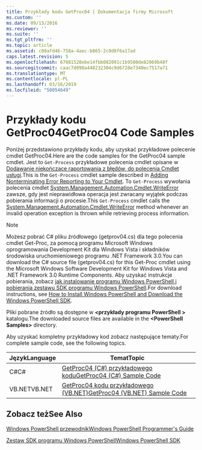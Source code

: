 ```yaml
---
title: Przykłady kodu GetProc04 | Dokumentacja firmy Microsoft
ms.custom: ''
ms.date: 09/13/2016
ms.reviewer: ''
ms.suite: ''
ms.tgt_pltfrm: ''
ms.topic: article
ms.assetid: c00afd46-758a-4aec-b865-2c9d8f6a17ad
caps.latest.revision: 5
ms.openlocfilehash: 67081528ebe14fbb082091c1b9500de82069b48f
ms.sourcegitcommit: caac7d098a448232304c9d6728e7340ec7517a71
ms.translationtype: MT
ms.contentlocale: pl-PL
ms.lasthandoff: 03/16/2019
ms.locfileid: "58054649"
---
```

# <a name="getproc04-code-samples"></a><span data-ttu-id="dc644-102">Przykłady kodu GetProc04</span><span class="sxs-lookup"><span data-stu-id="dc644-102">GetProc04 Code Samples</span></span>

<span data-ttu-id="dc644-103">Poniżej przedstawiono przykłady kodu, aby uzyskać przykładowe polecenie cmdlet GetProc04.</span><span class="sxs-lookup"><span data-stu-id="dc644-103">Here are the code samples for the GetProc04 sample cmdlet.</span></span> <span data-ttu-id="dc644-104">Jest to `Get-Process` przykładowe polecenia cmdlet opisane w [Dodawanie niekończące raportowania z błędów, do polecenia Cmdlet usługi](../cmdlet/adding-non-terminating-error-reporting-to-your-cmdlet.md).</span><span class="sxs-lookup"><span data-stu-id="dc644-104">This is the `Get-Process` cmdlet sample described in [Adding Nonterminating Error Reporting to Your Cmdlet](../cmdlet/adding-non-terminating-error-reporting-to-your-cmdlet.md).</span></span> <span data-ttu-id="dc644-105">To `Get-Process` wywołania polecenia cmdlet [System.Management.Automation.Cmdlet.WriteError](/dotnet/api/System.Management.Automation.Cmdlet.WriteError) zawsze, gdy jest nieprawidłowa operacja jest zwracany wyjątek podczas pobierania informacji o procesie.</span><span class="sxs-lookup"><span data-stu-id="dc644-105">This `Get-Process` cmdlet calls the [System.Management.Automation.Cmdlet.WriteError](/dotnet/api/System.Management.Automation.Cmdlet.WriteError) method whenever an invalid operation exception is thrown while retrieving process information.</span></span>

> [!NOTE]
> <span data-ttu-id="dc644-106">Możesz pobrać C# pliku źródłowego (getprov04.cs) dla tego polecenia cmdlet Get-Proc, za pomocą programu Microsoft Windows oprogramowania Development Kit dla Windows Vista i składników środowiska uruchomieniowego programu .NET Framework 3.0.</span><span class="sxs-lookup"><span data-stu-id="dc644-106">You can download the C# source file (getprov04.cs) for this Get-Proc cmdlet using the Microsoft Windows Software Development Kit for Windows Vista and .NET Framework 3.0 Runtime Components.</span></span> <span data-ttu-id="dc644-107">Aby uzyskać instrukcje pobierania, zobacz [jak instalowanie programu Windows PowerShell i pobierania zestawu SDK programu Windows PowerShell](/powershell/developer/installing-the-windows-powershell-sdk).</span><span class="sxs-lookup"><span data-stu-id="dc644-107">For download instructions, see [How to Install Windows PowerShell and Download the Windows PowerShell SDK](/powershell/developer/installing-the-windows-powershell-sdk).</span></span>
>
> <span data-ttu-id="dc644-108">Pliki pobrane źródło są dostępne w  **\<przykłady programu PowerShell >** katalogu.</span><span class="sxs-lookup"><span data-stu-id="dc644-108">The downloaded source files are available in the **\<PowerShell Samples>** directory.</span></span>

<span data-ttu-id="dc644-109">Aby uzyskać kompletny przykładowy kod zobacz następujące tematy.</span><span class="sxs-lookup"><span data-stu-id="dc644-109">For complete sample code, see the following topics.</span></span>

|<span data-ttu-id="dc644-110">Język</span><span class="sxs-lookup"><span data-stu-id="dc644-110">Language</span></span>|<span data-ttu-id="dc644-111">Temat</span><span class="sxs-lookup"><span data-stu-id="dc644-111">Topic</span></span>|
|--------------|-----------|
|<span data-ttu-id="dc644-112">C#</span><span class="sxs-lookup"><span data-stu-id="dc644-112">C#</span></span>|[<span data-ttu-id="dc644-113">GetProc04 (C#) przykładowego kodu</span><span class="sxs-lookup"><span data-stu-id="dc644-113">GetProc04 (C#) Sample Code</span></span>](./getproc04-csharp-sample-code.md)|
|<span data-ttu-id="dc644-114">VB.NET</span><span class="sxs-lookup"><span data-stu-id="dc644-114">VB.NET</span></span>|[<span data-ttu-id="dc644-115">GetProc04 kodu przykładowego (VB.NET)</span><span class="sxs-lookup"><span data-stu-id="dc644-115">GetProc04 (VB.NET) Sample Code</span></span>](./getproc04-vb-net-sample-code.md)|

## <a name="see-also"></a><span data-ttu-id="dc644-116">Zobacz też</span><span class="sxs-lookup"><span data-stu-id="dc644-116">See Also</span></span>

[<span data-ttu-id="dc644-117">Windows PowerShell przewodnik</span><span class="sxs-lookup"><span data-stu-id="dc644-117">Windows PowerShell Programmer's Guide</span></span>](./windows-powershell-programmer-s-guide.md)

[<span data-ttu-id="dc644-118">Zestaw SDK programu Windows PowerShell</span><span class="sxs-lookup"><span data-stu-id="dc644-118">Windows PowerShell SDK</span></span>](../windows-powershell-reference.md)